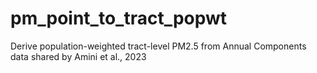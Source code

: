 # pm_point_to_tract_popwt
Derive population-weighted tract-level PM2.5 from Annual Components data shared by Amini et al., 2023
